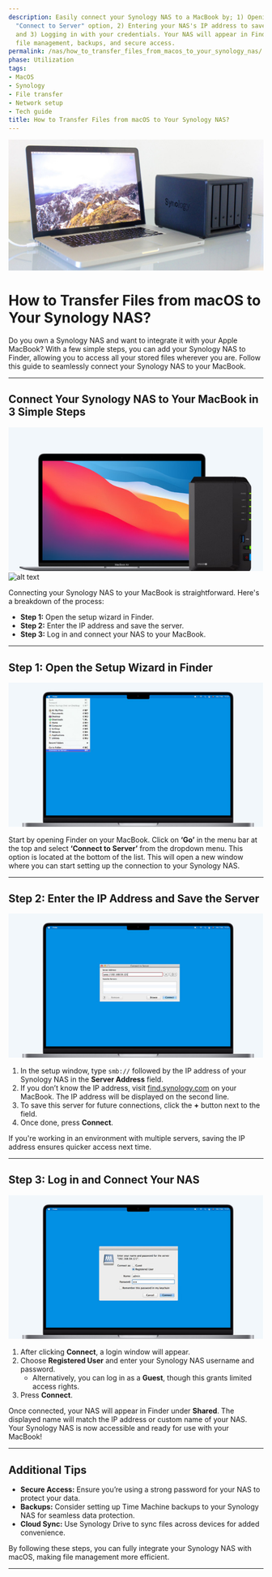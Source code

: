 ```yaml
---
description: Easily connect your Synology NAS to a MacBook by; 1) Opening Finder's
  "Connect to Server" option, 2) Entering your NAS's IP address to save the server,
  and 3) Logging in with your credentials. Your NAS will appear in Finder for seamless
  file management, backups, and secure access.
permalink: /nas/how_to_transfer_files_from_macos_to_your_synology_nas/
phase: Utilization
tags:
- MacOS
- Synology
- File transfer
- Network setup
- Tech guide
title: How to Transfer Files from macOS to Your Synology NAS?
---
```

![alt text](/assets/images/nas/how_to_transfer_files_from_macos_to_your_synology_nas.png)
# How to Transfer Files from macOS to Your Synology NAS?

Do you own a Synology NAS and want to integrate it with your Apple MacBook? With a few simple steps, you can add your Synology NAS to Finder, allowing you to access all your stored files wherever you are. Follow this guide to seamlessly connect your Synology NAS to your MacBook.

---
## Connect Your Synology NAS to Your MacBook in 3 Simple Steps

![MacBook with Synology NAS](/assets/images/nas/876db2e59e8a3808e57cf3f74d04f8d0.jpeg)
![alt text](/assets/images/nas//assets/images/nas/how_to_transfer_files_from_macos_to_your_synology_nas.png)

Connecting your Synology NAS to your MacBook is straightforward. Here's a breakdown of the process:

- **Step 1:** Open the setup wizard in Finder.
- **Step 2:** Enter the IP address and save the server.
- **Step 3:** Log in and connect your NAS to your MacBook.

---

## Step 1: Open the Setup Wizard in Finder

![Open 'Go' and tap 'Connect to server'](/assets/images/nas/bb5325a0654be01693803265dceeac80.jpeg)

Start by opening Finder on your MacBook. Click on **‘Go’** in the menu bar at the top and select **‘Connect to Server’** from the dropdown menu. This option is located at the bottom of the list. This will open a new window where you can start setting up the connection to your Synology NAS.

---

## Step 2: Enter the IP Address and Save the Server

![Enter the IP address of your NAS in the wizard](/assets/images/nas/e5de20d1c1a78a61b734355324c3c195.jpeg)

1. In the setup window, type `smb://` followed by the IP address of your Synology NAS in the **Server Address** field.  
2. If you don’t know the IP address, visit [find.synology.com](https://find.synology.com) on your MacBook. The IP address will be displayed on the second line.  
3. To save this server for future connections, click the **+** button next to the field.  
4. Once done, press **Connect**.

If you're working in an environment with multiple servers, saving the IP address ensures quicker access next time.

---

## Step 3: Log in and Connect Your NAS

![Log in with your NAS information and you're done](/assets/images/nas/32d34feb4d06a318eec629ec12693604.jpeg)

1. After clicking **Connect**, a login window will appear.  
2. Choose **Registered User** and enter your Synology NAS username and password.  
   - Alternatively, you can log in as a **Guest**, though this grants limited access rights.  
3. Press **Connect**.  

Once connected, your NAS will appear in Finder under **Shared**. The displayed name will match the IP address or custom name of your NAS. Your Synology NAS is now accessible and ready for use with your MacBook!

---

## Additional Tips

- **Secure Access:** Ensure you’re using a strong password for your NAS to protect your data.
- **Backups:** Consider setting up Time Machine backups to your Synology NAS for seamless data protection.
- **Cloud Sync:** Use Synology Drive to sync files across devices for added convenience.

By following these steps, you can fully integrate your Synology NAS with macOS, making file management more efficient.

---
